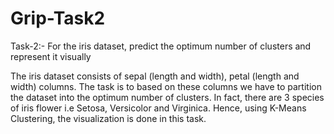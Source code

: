 # Grip-Task2
Task-2:- For the iris dataset, predict the optimum number of clusters and represent it visually

The iris dataset consists of sepal (length and width), petal (length and width) columns.
The task is to based on these columns we have to partition the dataset into the optimum number of clusters.
In fact, there are 3 species of iris flower i.e Setosa, Versicolor and Virginica.
Hence, using K-Means Clustering, the visualization is done in this task.
